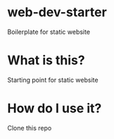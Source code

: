 # web-dev-starter
Boilerplate for static website

# What is this?

Starting point for static website

# How do I use it?

Clone this repo
